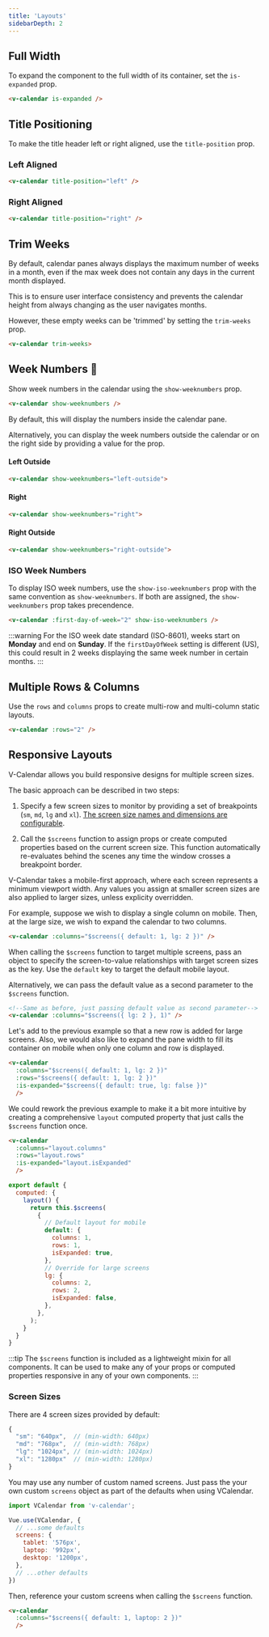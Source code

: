 ```yaml
---
title: 'Layouts'
sidebarDepth: 2
---
```


<!-- ## Layouts -->

## Full Width

To expand the component to the full width of its container, set the `is-expanded` prop.

<guide-layouts-expanded />

```html
<v-calendar is-expanded />
```

## Title Positioning

To make the title header left or right aligned, use the `title-position` prop.

### Left Aligned

<guide-layouts-title-position title-position="left" />

```html
<v-calendar title-position="left" />
```

### Right Aligned

<guide-layouts-title-position title-position="right" />

```html
<v-calendar title-position="right" />
```

## Trim Weeks

By default, calendar panes always displays the maximum number of weeks in a month, even if the max week does not contain any days in the current month displayed.

This is to ensure user interface consistency and prevents the calendar height from always changing as the user navigates months.

However, these empty weeks can be 'trimmed' by setting the `trim-weeks` prop.

<guide-layouts-trim-weeks />

```html
<v-calendar trim-weeks>
```

## Week Numbers :tada:

Show week numbers in the calendar using the `show-weeknumbers` prop.

<guide-layouts-weeknumbers />

```html
<v-calendar show-weeknumbers />
```

By default, this will display the numbers inside the calendar pane.

Alternatively, you can display the week numbers outside the calendar or on the right side by providing a value for the prop.

#### Left Outside

<guide-layouts-weeknumbers option="left-outside" />

```html
<v-calendar show-weeknumbers="left-outside">
```

#### Right

<guide-layouts-weeknumbers option="right" />

```html
<v-calendar show-weeknumbers="right">
```

#### Right Outside

<guide-layouts-weeknumbers option="right-outside" />

```html
<v-calendar show-weeknumbers="right-outside">
```

### ISO Week Numbers

To display ISO week numbers, use the `show-iso-weeknumbers` prop with the same convention as `show-weeknumbers`. If both are assigned, the `show-weeknumbers` prop takes precendence.

<guide-layouts-weeknumbers iso />

```html
<v-calendar :first-day-of-week="2" show-iso-weeknumbers />
```

:::warning
For the ISO week date standard (ISO-8601), weeks start on **Monday** and end on **Sunday**. If the `firstDayOfWeek` setting is different (US), this could result in 2 weeks displaying the same week number in certain months.
:::

## Multiple Rows & Columns

Use the `rows` and `columns` props to create multi-row and multi-column static layouts.

<guide-layouts-rows />

```html
<v-calendar :rows="2" />
```

## Responsive Layouts

V-Calendar allows you build responsive designs for multiple screen sizes.

The basic approach can be described in two steps:

1. Specify a few screen sizes to monitor by providing a set of breakpoints (`sm`, `md`, `lg` and `xl`). [The screen size names and dimensions are configurable](#screen-sizes).

2. Call the `$screens` function to assign props or create computed properties based on the current screen size. This function automatically re-evaluates behind the scenes any time the window crosses a breakpoint border.

V-Calendar takes a mobile-first approach, where each screen represents a minimum viewport width. Any values you assign at smaller screen sizes are also applied to larger sizes, unless explicity overridden.

For example, suppose we wish to display a single column on mobile. Then, at the large size, we wish to expand the calendar to two columns.

<guide-layouts-responsive />

```html
<v-calendar :columns="$screens({ default: 1, lg: 2 })" />
```

When calling the `$screens` function to target multiple screens, pass an object to specify the screen-to-value relationships with target screen sizes as the key. Use the `default` key to target the default mobile layout.

Alternatively, we can pass the default value as a second parameter to the `$screens` function.

```html
<!--Same as before, just passing default value as second parameter-->
<v-calendar :columns="$screens({ lg: 2 }, 1)" />
```

Let's add to the previous example so that a new row is added for large screens. Also, we would also like to expand the pane width to fill its container on mobile when only one column and row is displayed.

<guide-layouts-responsive-expanded />

```html
<v-calendar
  :columns="$screens({ default: 1, lg: 2 })"
  :rows="$screens({ default: 1, lg: 2 })"
  :is-expanded="$screens({ default: true, lg: false })"
  />
```

We could rework the previous example to make it a bit more intuitive by creating a comprehensive `layout` computed property that just calls the `$screens` function once.

```html
<v-calendar
  :columns="layout.columns"
  :rows="layout.rows"
  :is-expanded="layout.isExpanded"
  />
```

```js
export default {
  computed: {
    layout() {
      return this.$screens(
        {
          // Default layout for mobile
          default: {
            columns: 1,
            rows: 1,
            isExpanded: true,
          },
          // Override for large screens
          lg: {
            columns: 2,
            rows: 2,
            isExpanded: false,
          },
        },
      );
    }
  }
}
```

:::tip
The `$screens` function is included as a lightweight mixin for all components. It can be used to make any of your props or computed properties responsive in any of your own components.
:::

### Screen Sizes

There are 4 screen sizes provided by default:
```js
{
  "sm": "640px",  // (min-width: 640px)
  "md": "768px",  // (min-width: 768px)
  "lg": "1024px", // (min-width: 1024px)
  "xl": "1280px"  // (min-width: 1280px)
}
```

You may use any number of custom named screens. Just pass the your own custom `screens` object as part of the defaults when using VCalendar.

```js
import VCalendar from 'v-calendar';

Vue.use(VCalendar, {
  // ...some defaults
  screens: {
    tablet: '576px',
    laptop: '992px',
    desktop: '1200px',
  },
  // ...other defaults
})
```

Then, reference your custom screens when calling the `$screens` function.

```html
<v-calendar
  :columns="$screens({ default: 1, laptop: 2 })"
  />
```